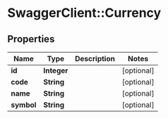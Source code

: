 # SwaggerClient::Currency

## Properties
Name | Type | Description | Notes
------------ | ------------- | ------------- | -------------
**id** | **Integer** |  | [optional] 
**code** | **String** |  | [optional] 
**name** | **String** |  | [optional] 
**symbol** | **String** |  | [optional] 


